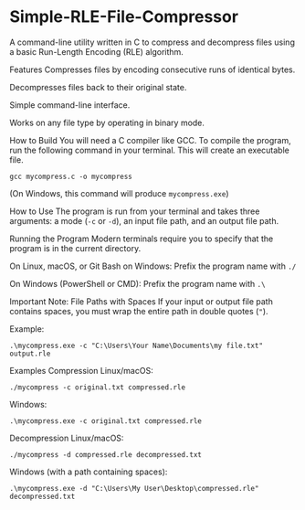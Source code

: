 # Simple-RLE-File-Compressor
A command-line utility written in C to compress and decompress files using a basic Run-Length Encoding (RLE) algorithm.

Features
Compresses files by encoding consecutive runs of identical bytes.

Decompresses files back to their original state.

Simple command-line interface.

Works on any file type by operating in binary mode.

How to Build
You will need a C compiler like GCC. To compile the program, run the following command in your terminal. This will create an executable file.
```
gcc mycompress.c -o mycompress
```
(On Windows, this command will produce ```mycompress.exe```)

How to Use
The program is run from your terminal and takes three arguments: a mode (```-c``` or ```-d```), an input file path, and an output file path.

Running the Program
Modern terminals require you to specify that the program is in the current directory.

On Linux, macOS, or Git Bash on Windows: Prefix the program name with ```./```

On Windows (PowerShell or CMD): Prefix the program name with ```.\```

Important Note: File Paths with Spaces
If your input or output file path contains spaces, you must wrap the entire path in double quotes (```"```).

Example: 
```
.\mycompress.exe -c "C:\Users\Your Name\Documents\my file.txt" output.rle
```

Examples
Compression
Linux/macOS:
```
./mycompress -c original.txt compressed.rle
```
Windows:

```
.\mycompress.exe -c original.txt compressed.rle
```

Decompression
Linux/macOS:

```
./mycompress -d compressed.rle decompressed.txt
```

Windows (with a path containing spaces):

```
.\mycompress.exe -d "C:\Users\My User\Desktop\compressed.rle" decompressed.txt
```

